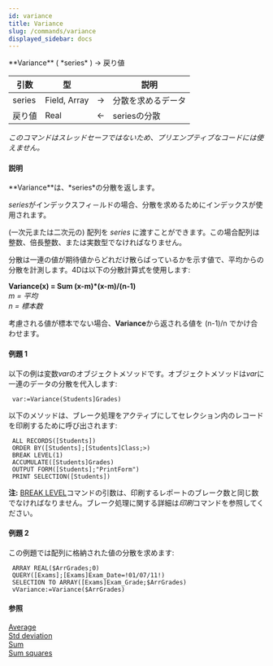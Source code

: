 ```yaml
---
id: variance
title: Variance
slug: /commands/variance
displayed_sidebar: docs
---
```


<!--REF #_command_.Variance.Syntax-->**Variance** ( *series* ) -> 戻り値<!-- END REF-->
<!--REF #_command_.Variance.Params-->
| 引数 | 型 |  | 説明 |
| --- | --- | --- | --- |
| series | Field, Array | &#8594;  | 分散を求めるデータ |
| 戻り値 | Real | &#8592; | seriesの分散 |

<!-- END REF-->

*このコマンドはスレッドセーフではないため、プリエンプティブなコードには使えません。*


#### 説明 

<!--REF #_command_.Variance.Summary-->**Variance**は、*series*の分散を返します。<!-- END REF-->

*series*がインデックスフィ－ルドの場合、分散を求めるためにインデックスが使用されます。

(一次元または二次元の) 配列を *series* に渡すことができます。この場合配列は整数、倍長整数、または実数型でなければなりません。

分散は一連の値が期待値からどれだけ散らばっているかを示す値で、平均からの分散を計測します。4Dは以下の分散計算式を使用します: 

**Variance(x) = Sum (x-m)\*(x-m)/(n-1)**  
*m = 平均*  
*n = 標本数* 

考慮される値が標本でない場合、**Variance**から返される値を (n-1)/n でかけ合わせます。

#### 例題 1 

以下の例は変数*var*のオブジェクトメソッドです。オブジェクトメソッドは*var*に一連のデータの分散を代入します:

```4d
 var:=Variance(Students]Grades)
```

以下のメソッドは、ブレーク処理をアクティブにしてセレクション内のレコードを印刷するために呼び出されます:

```4d
 ALL RECORDS([Students])
 ORDER BY([Students];[Students]Class;>)
 BREAK LEVEL(1)
 ACCUMULATE([Students]Grades)
 OUTPUT FORM([Students];"PrintForm")
 PRINT SELECTION([Students])
```

**注:** [BREAK LEVEL](break-level.md)コマンドの引数は、印刷するレポートのブレーク数と同じ数でなければなりません。ブレーク処理に関する詳細は*印刷*コマンドを参照してください。

#### 例題 2 

この例題では配列に格納された値の分散を求めます:

```4d
 ARRAY REAL($ArrGrades;0)
 QUERY([Exams];[Exams]Exam_Date=!01/07/11!)
 SELECTION TO ARRAY([Exams]Exam_Grade;$ArrGrades)
 vVariance:=Variance($ArrGrades)
```

#### 参照 

[Average](average.md)  
[Std deviation](std-deviation.md)  
[Sum](sum.md)  
[Sum squares](sum-squares.md)  